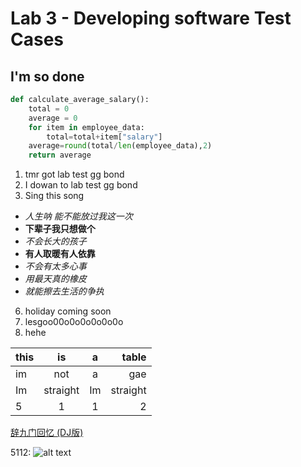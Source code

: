 # Lab 3 - Developing software Test Cases 
## **I'm so done**

```python
def calculate_average_salary():
    total = 0
    average = 0
    for item in employee_data:
        total=total+item["salary"]
    average=round(total/len(employee_data),2)
    return average
```

1. tmr got lab test gg bond
2. I dowan to lab test gg bond
3. Sing this song
* *人生呐 能不能放过我这一次*
* **下辈子我只想做个**
* _不会长大的孩子_
* __有人取暖有人依靠__
* *不会有太多心事*
* *用最天真的橡皮*
* *就能擦去生活的争执*
6. holiday coming soon 
5. lesgoo00o0o0o0o0o0o
90. hehe

|this|is     |a     |table|
|----|:-----:|:----:|----:|
|im|not|a|gae|
|Im|straight|Im|straight|
|5|1|1|2|


[辞九门回忆 (DJ版)](https://youtu.be/O5nZZLkfOcM?list=RDO5nZZLkfOcM "music")


5112: 
![alt text](https://media.tenor.com/z0NTv7yYBtQAAAAM/oiia-cat.gif "5112")

